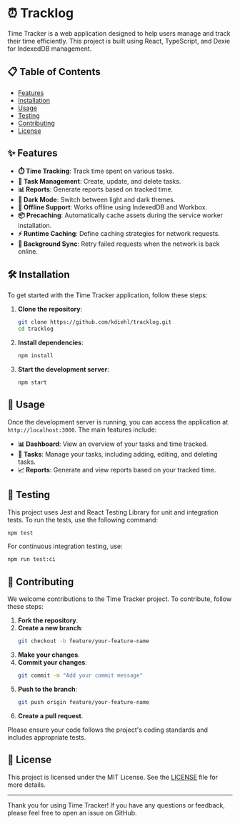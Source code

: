 # ⏰ Tracklog

Time Tracker is a web application designed to help users manage and track their time efficiently. This project is built using React, TypeScript, and Dexie for IndexedDB management.

## 📋 Table of Contents

- [Features](#features)
- [Installation](#installation)
- [Usage](#usage)
- [Testing](#testing)
- [Contributing](#contributing)
- [License](#license)

## ✨ Features

- **⏱️ Time Tracking**: Track time spent on various tasks.
- **📝 Task Management**: Create, update, and delete tasks.
- **📊 Reports**: Generate reports based on tracked time.
- **🌙 Dark Mode**: Switch between light and dark themes.
- **📶 Offline Support**: Works offline using IndexedDB and Workbox.
- **📦 Precaching**: Automatically cache assets during the service worker installation.
- **⚡ Runtime Caching**: Define caching strategies for network requests.
- **🔄 Background Sync**: Retry failed requests when the network is back online.

## 🛠️ Installation

To get started with the Time Tracker application, follow these steps:

1. **Clone the repository**:
   ```sh
   git clone https://github.com/kdiehl/tracklog.git
   cd tracklog
   ```

2. **Install dependencies**:
   ```sh
   npm install
   ```

3. **Start the development server**:
   ```sh
   npm start
   ```

## 🚀 Usage

Once the development server is running, you can access the application at `http://localhost:3000`. The main features include:

- **📊 Dashboard**: View an overview of your tasks and time tracked.
- **📝 Tasks**: Manage your tasks, including adding, editing, and deleting tasks.
- **📈 Reports**: Generate and view reports based on your tracked time.

## 🧪 Testing

This project uses Jest and React Testing Library for unit and integration tests. To run the tests, use the following command:

```sh
npm test
```

For continuous integration testing, use:

```sh
npm run test:ci
```

## 🤝 Contributing

We welcome contributions to the Time Tracker project. To contribute, follow these steps:

1. **Fork the repository**.
2. **Create a new branch**:
   ```sh
   git checkout -b feature/your-feature-name
   ```
3. **Make your changes**.
4. **Commit your changes**:
   ```sh
   git commit -m "Add your commit message"
   ```
5. **Push to the branch**:
   ```sh
   git push origin feature/your-feature-name
   ```
6. **Create a pull request**.

Please ensure your code follows the project's coding standards and includes appropriate tests.

## 📜 License

This project is licensed under the MIT License. See the [LICENSE](LICENSE) file for more details.

---

Thank you for using Time Tracker! If you have any questions or feedback, please feel free to open an issue on GitHub.
